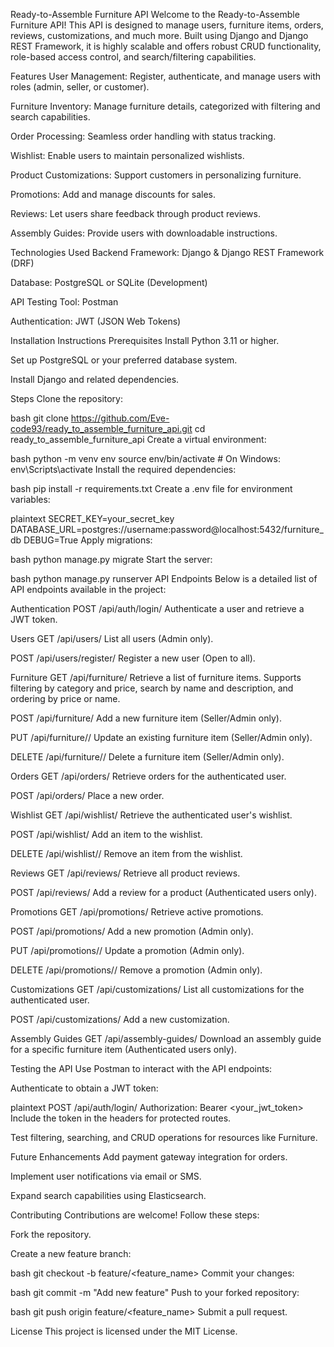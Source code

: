 Ready-to-Assemble Furniture API
Welcome to the Ready-to-Assemble Furniture API! This API is designed to manage users, furniture items, orders, reviews, customizations, and much more. Built using Django and Django REST Framework, it is highly scalable and offers robust CRUD functionality, role-based access control, and search/filtering capabilities.

Features
User Management: Register, authenticate, and manage users with roles (admin, seller, or customer).

Furniture Inventory: Manage furniture details, categorized with filtering and search capabilities.

Order Processing: Seamless order handling with status tracking.

Wishlist: Enable users to maintain personalized wishlists.

Product Customizations: Support customers in personalizing furniture.

Promotions: Add and manage discounts for sales.

Reviews: Let users share feedback through product reviews.

Assembly Guides: Provide users with downloadable instructions.

Technologies Used
Backend Framework: Django & Django REST Framework (DRF)

Database: PostgreSQL or SQLite (Development)

API Testing Tool: Postman

Authentication: JWT (JSON Web Tokens)

Installation Instructions
Prerequisites
Install Python 3.11 or higher.

Set up PostgreSQL or your preferred database system.

Install Django and related dependencies.

Steps
Clone the repository:

bash
git clone https://github.com/Eve-code93/ready_to_assemble_furniture_api.git
cd ready_to_assemble_furniture_api
Create a virtual environment:

bash
python -m venv env
source env/bin/activate  # On Windows: env\Scripts\activate
Install the required dependencies:

bash
pip install -r requirements.txt
Create a .env file for environment variables:

plaintext
SECRET_KEY=your_secret_key
DATABASE_URL=postgres://username:password@localhost:5432/furniture_db
DEBUG=True
Apply migrations:

bash
python manage.py migrate
Start the server:

bash
python manage.py runserver
API Endpoints
Below is a detailed list of API endpoints available in the project:

Authentication
POST /api/auth/login/ Authenticate a user and retrieve a JWT token.

Users
GET /api/users/ List all users (Admin only).

POST /api/users/register/ Register a new user (Open to all).

Furniture
GET /api/furniture/ Retrieve a list of furniture items. Supports filtering by category and price, search by name and description, and ordering by price or name.

POST /api/furniture/ Add a new furniture item (Seller/Admin only).

PUT /api/furniture/<id>/ Update an existing furniture item (Seller/Admin only).

DELETE /api/furniture/<id>/ Delete a furniture item (Seller/Admin only).

Orders
GET /api/orders/ Retrieve orders for the authenticated user.

POST /api/orders/ Place a new order.

Wishlist
GET /api/wishlist/ Retrieve the authenticated user's wishlist.

POST /api/wishlist/ Add an item to the wishlist.

DELETE /api/wishlist/<id>/ Remove an item from the wishlist.

Reviews
GET /api/reviews/ Retrieve all product reviews.

POST /api/reviews/ Add a review for a product (Authenticated users only).

Promotions
GET /api/promotions/ Retrieve active promotions.

POST /api/promotions/ Add a new promotion (Admin only).

PUT /api/promotions/<id>/ Update a promotion (Admin only).

DELETE /api/promotions/<id>/ Remove a promotion (Admin only).

Customizations
GET /api/customizations/ List all customizations for the authenticated user.

POST /api/customizations/ Add a new customization.

Assembly Guides
GET /api/assembly-guides/ Download an assembly guide for a specific furniture item (Authenticated users only).

Testing the API
Use Postman to interact with the API endpoints:

Authenticate to obtain a JWT token:

plaintext
POST /api/auth/login/
Authorization: Bearer <your_jwt_token>
Include the token in the headers for protected routes.

Test filtering, searching, and CRUD operations for resources like Furniture.

Future Enhancements
Add payment gateway integration for orders.

Implement user notifications via email or SMS.

Expand search capabilities using Elasticsearch.

Contributing
Contributions are welcome! Follow these steps:

Fork the repository.

Create a new feature branch:

bash
git checkout -b feature/<feature_name>
Commit your changes:

bash
git commit -m "Add new feature"
Push to your forked repository:

bash
git push origin feature/<feature_name>
Submit a pull request.

License
This project is licensed under the MIT License.
